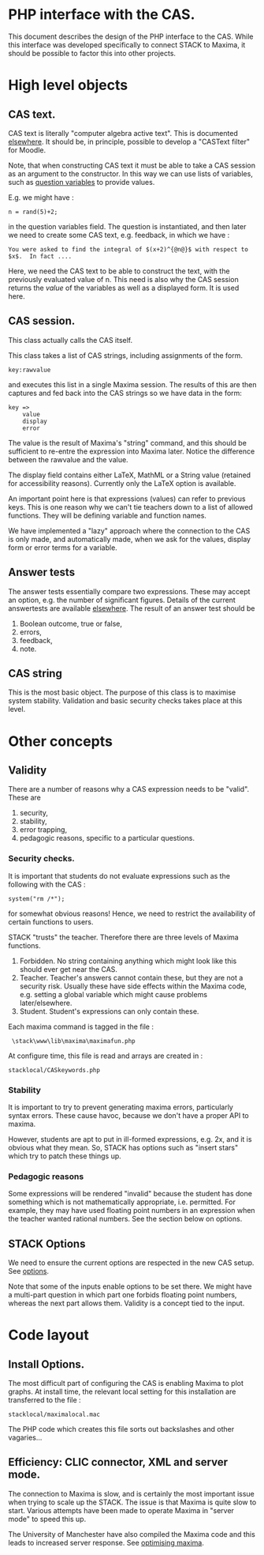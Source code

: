 # PHP interface with the CAS.

This document describes the design of the PHP interface to the
CAS.  While this interface was developed specifically to
connect STACK to Maxima, it should be possible to factor this
into other projects.

# High level objects

## CAS text.

CAS text is literally "computer algebra active text".  This is
documented [elsewhere](../Authoring/CASText.md).  It should be, in
principle, possible to develop a "CASText filter" for Moodle.

Note, that when constructing CAS text it must be able to take a
CAS session as an argument to the constructor.  In this way we
can use lists of variables, such as [question
variables](../Authoring/KeyVals.md) to  provide values.

E.g. we might have :

    n = rand(5)+2;

in the question variables field.  The question is instantiated,  and then later we need to create some CAS text, e.g. feedback, in which we have :

    You were asked to find the integral of $(x+2)^{@n@}$ with respect to $x$.  In fact ....

Here, we need the CAS text to be able to construct the text, with the previously evaluated value of n.  This need is also why the CAS session returns the *value* of the variables as well as a displayed form.  It is used here.

## CAS session.

This class actually calls the CAS itself.

This class takes a list of CAS strings, including assignments of the form.

    key:rawvalue

and executes this list in a single Maxima session.  The results of this are
then captures and fed back into the CAS strings so we have data in the form:

    key =>
        value
        display
        error

The value is the result of Maxima's "string" command, and this
should be sufficient to re-entre the expression into Maxima
later.  Notice the difference between the rawvalue and the
value.

The display field contains either LaTeX, MathML or a String
value (retained for accessibility reasons).  Currently only the LaTeX option is available.

An important point here is that expressions (values) can refer
to previous keys. This is one reason why we can't tie teachers
down to a list of allowed functions.  They will be defining
variable and function names.

We have implemented a "lazy" approach where the connection to the CAS is only made,
and automatically made, when we ask for the values, display form or error terms for a variable.


## Answer tests

The answer tests essentially compare two expressions.  These may
accept an option, e.g. the number of significant figures.
Details of the current answertests are available
[elsewhere](../Authoring/Answer_tests.md).  The result of an answer test should be

1. Boolean outcome, true or false,
2. errors,
3. feedback,
4. note.


## CAS string

This is the most basic object.  The purpose of this class is to maximise system stability.  Validation and basic security checks takes place at this level.

# Other concepts

## Validity

There are a number of reasons why a CAS expression needs to be
"valid".   These are

1. security,
2. stability,
3. error trapping,
4. pedagogic reasons, specific to a particular questions.

### Security checks.

It is important that students do not evaluate expressions such as the following with the CAS :

    system("rm /*");

for somewhat obvious reasons!  Hence, we need to restrict the availability of certain functions to users.

STACK "trusts" the teacher.  Therefore there are three levels
of Maxima functions.

1. Forbidden.  No string containing anything which might look like this should ever get near the CAS.
2. Teacher.  Teacher's answers cannot contain these, but they are not a security risk.  Usually these have side effects within the Maxima code, e.g. setting a global variable which might cause problems later/elsewhere.
3. Student.  Student's expressions can only contain these.

Each maxima command is tagged in the file :

     \stack\www\lib\maxima\maximafun.php

At configure time, this file is read and arrays are created in :

    stacklocal/CASkeywords.php

### Stability

It is important to try to prevent generating maxima errors,
particularly syntax errors.  These cause havoc, because we
don't have a proper API to maxima.

However, students are apt to put in ill-formed expressions,
e.g. 2x, and it is obvious what they mean.  So, STACK has
options such as "insert stars" which try to patch these things
up.

### Pedagogic reasons

Some expressions will be rendered "invalid" because the student
has done something which is not mathematically appropriate,
i.e. permitted.  For example, they may have used floating point
numbers in an expression when the teacher wanted rational
numbers.    See the section below on options.

## STACK Options

We need to ensure the current options are respected in the new CAS setup.  See [options](../Authoring/Options.md).

Note that some of the inputs enable options to be set there.  We might have a multi-part question in which part one forbids floating point numbers, whereas the next part allows them.  Validity is a concept tied to the input.

# Code layout

## Install Options.

The most difficult part of configuring the CAS is enabling
Maxima to plot graphs.   At install time, the relevant local
setting for this installation are transferred to the file :

    stacklocal/maximalocal.mac

The PHP code which creates this file sorts out backslashes and
other vagaries...

## Efficiency:  CLIC connector, XML and server mode.

The connection to Maxima is slow, and is certainly the most
important issue when trying to scale up the STACK.  The issue
is that Maxima is quite slow to start.  Various attempts have
been made to operate Maxima in "server mode" to speed this up.

The University of Manchester have also compiled the Maxima code
and this leads to increased server response.  See [optimising
maxima](../CAS/Optimising_Maxima.md).


